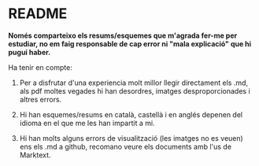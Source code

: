 # README

**Només comparteixo els resums/esquemes que m'agrada fer-me per estudiar, no em faig responsable de cap error ni "mala explicació" que hi pugui haber.**

Ha tenir en compte:

1. Per a disfrutar d'una experiencia molt millor llegir directament els .md, als pdf moltes vegades hi han desordres, imatges desproporcionades i altres errors.

2. Hi han esquemes/resums en català, castellà i en anglés depenen del idioma en el que me les han impartit a mi.

3. Hi han molts alguns errors de visualització (les imatges no es veuen) ens els .md a github, recomano veure els documents amb l'us de Marktext.
